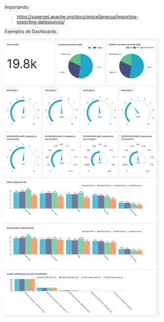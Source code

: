 Importando:

> https://superset.apache.org/docs/miscellaneous/importing-exporting-datasources/

Exemplos de Dashboards.

<img src="dashboard_ETL.jpg" width="1200">
